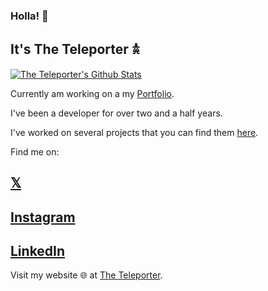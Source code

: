 ### Holla! 👋

##  It's The Teleporter 𖠋


[![The Teleporter's Github Stats](https://github-readme-stats.vercel.app/api?username=theteleporter&show_icons=true&theme=dracula)](https://github.com/theteleporter/github-readme-stats)

Currently am working on a my [Portfolio](https://www.kelvinomondi.tech).

I've been a developer for over two and a half years.

I've worked on several projects that you can find them [here](https://www.kelvinomondi.tech/projects).

Find me on:

## [𝕏](https://x.com/@theteleporter_)
## [Instagram](https://instagram.com/theteleporter_)
## [LinkedIn](https://linkedin.com/in/theteleporter)
Visit my website 🌐 at [The Teleporter](https://www.kelvinomondi.tech).
